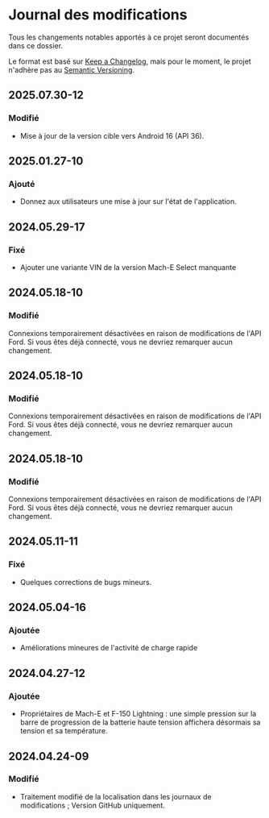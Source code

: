 # Journal des modifications

Tous les changements notables apportés à ce projet seront documentés dans ce dossier.

Le format est basé sur [Keep a Changelog](https://keepachangelog.com/en/1.0.0/), mais pour le moment, le projet n'adhère pas au [Semantic Versioning](https://semver.org/spec/v2.0.0.html).

## 2025.07.30-12
### Modifié
- Mise à jour de la version cible vers Android 16 (API 36).

## 2025.01.27-10
### Ajouté
- Donnez aux utilisateurs une mise à jour sur l'état de l'application.

## 2024.05.29-17
### Fixé
- Ajouter une variante VIN de la version Mach-E Select manquante

## 2024.05.18-10
### Modifié
Connexions temporairement désactivées en raison de modifications de l'API Ford. Si vous êtes déjà connecté, vous ne devriez remarquer aucun changement.

## 2024.05.18-10
### Modifié
Connexions temporairement désactivées en raison de modifications de l'API Ford. Si vous êtes déjà connecté, vous ne devriez remarquer aucun changement.

## 2024.05.18-10
### Modifié
Connexions temporairement désactivées en raison de modifications de l'API Ford. Si vous êtes déjà connecté, vous ne devriez remarquer aucun changement.

## 2024.05.11-11
### Fixé
- Quelques corrections de bugs mineurs.

## 2024.05.04-16
### Ajoutée
- Améliorations mineures de l'activité de charge rapide

## 2024.04.27-12
### Ajoutée
- Propriétaires de Mach-E et F-150 Lightning : une simple pression sur la barre de progression de la batterie haute tension affichera désormais sa tension et sa température.

## 2024.04.24-09
### Modifié
- Traitement modifié de la localisation dans les journaux de modifications ; Version GitHub uniquement.

